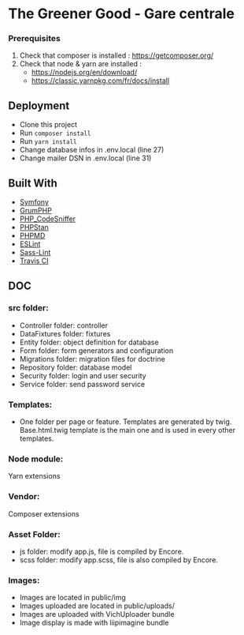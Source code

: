 # The Greener Good - Gare centrale
### Prerequisites


1. Check that composer is installed : https://getcomposer.org/
2. Check that node & yarn are installed : 
    * https://nodejs.org/en/download/
    * https://classic.yarnpkg.com/fr/docs/install 

## Deployment

* Clone this project
* Run `composer install`
* Run `yarn install`
* Change database infos in .env.local (line 27)
* Change mailer DSN in .env.local (line 31)


## Built With

* [Symfony](https://github.com/symfony/symfony)
* [GrumPHP](https://github.com/phpro/grumphp)
* [PHP_CodeSniffer](https://github.com/squizlabs/PHP_CodeSniffer)
* [PHPStan](https://github.com/phpstan/phpstan)
* [PHPMD](http://phpmd.org)
* [ESLint](https://eslint.org/)
* [Sass-Lint](https://github.com/sasstools/sass-lint)
* [Travis CI](https://github.com/marketplace/travis-ci)

## DOC

### src folder:
* Controller folder: controller 
* DataFixtures folder: fixtures
* Entity folder: object definition for database
* Form folder: form generators and configuration
* Migrations folder: migration files for doctrine
* Repository folder: database model
* Security folder: login and user security
* Service folder: send password service

### Templates: 
* One folder per page or feature. Templates are generated by twig. 
Base.html.twig template is the main one and is used in every other templates. 

### Node module:
Yarn extensions

### Vendor:
Composer extensions

### Asset Folder:
* js folder: modify app.js, file is compiled by Encore. 
* scss folder: modify app.scss, file is also compiled by Encore. 

### Images:
* Images are located in public/img
* Images uploaded are located in public/uploads/
* Images are uploaded with VichUploader bundle
* Image display is made with liipimagine bundle